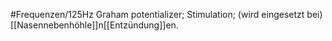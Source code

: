 #Frequenzen/125Hz
Graham potentializer; Stimulation; (wird eingesetzt bei) [[Nasennebenhöhle]]n[[Entzündung]]en.
